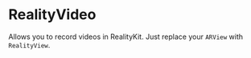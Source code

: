 # RealityVideo

Allows you to record videos in RealityKit. Just replace your `ARView` with `RealityView`.
